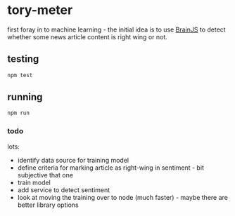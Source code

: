# tory-meter

first foray in to machine learning - the initial idea is to use [BrainJS](https://github.com/BrainJS) to detect whether some news article content is right wing or not.

## testing

```bash
npm test
```

## running

```bash
npm run
```

### todo

lots:

* identify data source for training model
* define criteria for marking article as right-wing in sentiment - bit subjective that one
* train model
* add service to detect sentiment
* look at moving the training over to node (much faster) - maybe there are better library options
